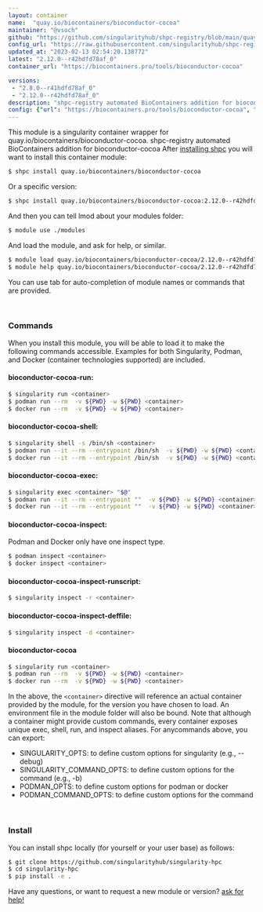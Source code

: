 ```yaml
---
layout: container
name:  "quay.io/biocontainers/bioconductor-cocoa"
maintainer: "@vsoch"
github: "https://github.com/singularityhub/shpc-registry/blob/main/quay.io/biocontainers/bioconductor-cocoa/container.yaml"
config_url: "https://raw.githubusercontent.com/singularityhub/shpc-registry/main/quay.io/biocontainers/bioconductor-cocoa/container.yaml"
updated_at: "2023-02-13 02:54:20.138772"
latest: "2.12.0--r42hdfd78af_0"
container_url: "https://biocontainers.pro/tools/bioconductor-cocoa"

versions:
 - "2.8.0--r41hdfd78af_0"
 - "2.12.0--r42hdfd78af_0"
description: "shpc-registry automated BioContainers addition for bioconductor-cocoa"
config: {"url": "https://biocontainers.pro/tools/bioconductor-cocoa", "maintainer": "@vsoch", "description": "shpc-registry automated BioContainers addition for bioconductor-cocoa", "latest": {"2.12.0--r42hdfd78af_0": "sha256:d83d49d9ee2171af75c138bf5d9ac011eb67d39748ef7dafd791439081051204"}, "tags": {"2.8.0--r41hdfd78af_0": "sha256:53a384957f4f6f364a3fd94adf03e44039de5b7b322c1af9773198eca9a11a4a", "2.12.0--r42hdfd78af_0": "sha256:d83d49d9ee2171af75c138bf5d9ac011eb67d39748ef7dafd791439081051204"}, "docker": "quay.io/biocontainers/bioconductor-cocoa"}
---
```


This module is a singularity container wrapper for quay.io/biocontainers/bioconductor-cocoa.
shpc-registry automated BioContainers addition for bioconductor-cocoa
After [installing shpc](#install) you will want to install this container module:


```bash
$ shpc install quay.io/biocontainers/bioconductor-cocoa
```

Or a specific version:

```bash
$ shpc install quay.io/biocontainers/bioconductor-cocoa:2.12.0--r42hdfd78af_0
```

And then you can tell lmod about your modules folder:

```bash
$ module use ./modules
```

And load the module, and ask for help, or similar.

```bash
$ module load quay.io/biocontainers/bioconductor-cocoa/2.12.0--r42hdfd78af_0
$ module help quay.io/biocontainers/bioconductor-cocoa/2.12.0--r42hdfd78af_0
```

You can use tab for auto-completion of module names or commands that are provided.

<br>

### Commands

When you install this module, you will be able to load it to make the following commands accessible.
Examples for both Singularity, Podman, and Docker (container technologies supported) are included.

#### bioconductor-cocoa-run:

```bash
$ singularity run <container>
$ podman run --rm  -v ${PWD} -w ${PWD} <container>
$ docker run --rm  -v ${PWD} -w ${PWD} <container>
```

#### bioconductor-cocoa-shell:

```bash
$ singularity shell -s /bin/sh <container>
$ podman run --it --rm --entrypoint /bin/sh  -v ${PWD} -w ${PWD} <container>
$ docker run --it --rm --entrypoint /bin/sh  -v ${PWD} -w ${PWD} <container>
```

#### bioconductor-cocoa-exec:

```bash
$ singularity exec <container> "$@"
$ podman run --it --rm --entrypoint ""  -v ${PWD} -w ${PWD} <container> "$@"
$ docker run --it --rm --entrypoint ""  -v ${PWD} -w ${PWD} <container> "$@"
```

#### bioconductor-cocoa-inspect:

Podman and Docker only have one inspect type.

```bash
$ podman inspect <container>
$ docker inspect <container>
```

#### bioconductor-cocoa-inspect-runscript:

```bash
$ singularity inspect -r <container>
```

#### bioconductor-cocoa-inspect-deffile:

```bash
$ singularity inspect -d <container>
```



#### bioconductor-cocoa

```bash
$ singularity run <container>
$ podman run --rm  -v ${PWD} -w ${PWD} <container>
$ docker run --rm  -v ${PWD} -w ${PWD} <container>
```


In the above, the `<container>` directive will reference an actual container provided
by the module, for the version you have chosen to load. An environment file in the
module folder will also be bound. Note that although a container
might provide custom commands, every container exposes unique exec, shell, run, and
inspect aliases. For anycommands above, you can export:

 - SINGULARITY_OPTS: to define custom options for singularity (e.g., --debug)
 - SINGULARITY_COMMAND_OPTS: to define custom options for the command (e.g., -b)
 - PODMAN_OPTS: to define custom options for podman or docker
 - PODMAN_COMMAND_OPTS: to define custom options for the command

<br>

### Install

You can install shpc locally (for yourself or your user base) as follows:

```bash
$ git clone https://github.com/singularityhub/singularity-hpc
$ cd singularity-hpc
$ pip install -e .
```

Have any questions, or want to request a new module or version? [ask for help!](https://github.com/singularityhub/singularity-hpc/issues)